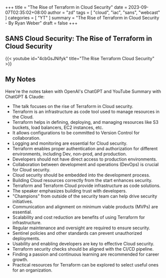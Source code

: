 +++
title =  "The Rise of Terraform in Cloud Security"
date = 2023-09-07T02:35:02+08:00
author = "zd"
tags = [ "cloud", "iac", "sans", "webcast" ]
categories = [ "YT" ]
summary = "The Rise of Terraform in Cloud Security - By Ryan Weber"
draft = false
+++

## SANS Cloud Security: The Rise of Terraform in Cloud Security

{{< youtube id="4cbGsJNifyk" title="The Rise Terraform Cloud Security" >}}


## My Notes

Here're the notes taken with OpenAI's ChatGPT and YouTube Summary with ChatGPT & Claude:

 - The talk focuses on the rise of Terraform in Cloud security.
 - Terraform is an infrastructure as code tool used to manage resources in the Cloud.
 - Terraform helps in defining, deploying, and managing resources like S3 buckets, load balancers, EC2 instances, etc.
 - It allows configurations to be committed to Version Control for collaboration.
 - Logging and monitoring are essential for Cloud security.
 - Terraform enables proper authentication and authorization for different environments, including Dev, non-prod, and production.
 - Developers should not have direct access to production environments.
 - Collaboration between development and operations (DevOps) is crucial for Cloud security.
 - Cloud security should be embedded into the development process.
 - Building Cloud resources correctly from the start enhances security.
 - Terraform and Terraform Cloud provide infrastructure as code solutions.
 - The speaker emphasizes building trust with developers.
 - "Champions" from outside of the security team can help drive security initiatives.
 - Communication and alignment on minimum viable products (MVPs) are essential.
 - Scalability and cost reduction are benefits of using Terraform for infrastructure.
 - Regular maintenance and oversight are required to ensure security.
 - Sentinel policies and other standards can prevent unauthorized deployments.
 - Usability and enabling developers are key to effective Cloud security.
 - Terraform security checks should be aligned with the CI/CD pipeline.
 - Finding a passion and continuous learning are recommended for career growth.
 - Practical resources for Terraform can be explored to select useful ones for an organization.



